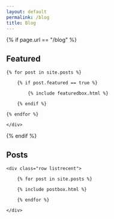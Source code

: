 ```yaml
---
layout: default
permalink: /blog
title: Blog
---
```


{% if page.url == "/blog" %}

<!-- Featured
================================================== -->
<section class="featured-posts">
    <div class="section-title">
        <h2><span>Featured</span></h2>
    </div>
    <div class="row">

    {% for post in site.posts %}

        {% if post.featured == true %}

            {% include featuredbox.html %}

        {% endif %}

    {% endfor %}

    </div>
<div class="featured-post-bottom-border"></div>
</section>

{% endif %}

<!-- Posts Index
================================================== -->
<section class="recent-posts">
<div class="section-title">
        <h2><span>Posts</span></h2>
    </div>

    <div class="row listrecent">

        {% for post in site.posts %}

        {% include postbox.html %}

        {% endfor %}

    </div>

</section>


